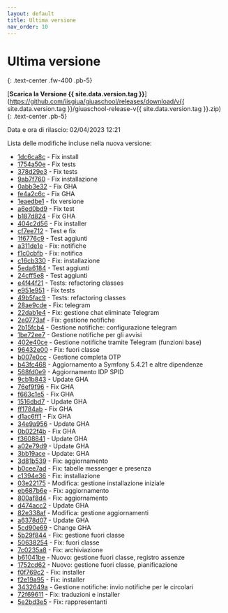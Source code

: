 ```yaml
---
layout: default
title: Ultima versione
nav_order: 10
---
```


# Ultima versione
{: .text-center .fw-400 .pb-5}

[**Scarica la Versione {{ site.data.version.tag }}**](https://github.com/iisgiua/giuaschool/releases/download/v{{ site.data.version.tag }}/giuaschool-release-v{{ site.data.version.tag }}.zip)
{: .text-center .pb-5}

Data e ora di rilascio: 02/04/2023 12:21

Lista delle modifiche incluse nella nuova versione:

- [1dc6ca8c](http://github.com/iisgiua/giuaschool/commit/1dc6ca8c5b7d7195039ecbb2725dbb879fea85a6) - Fix install
- [1754a50e](http://github.com/iisgiua/giuaschool/commit/1754a50e3f21581b91039715c28a2495777f89ee) - Fix tests
- [378d29e3](http://github.com/iisgiua/giuaschool/commit/378d29e3b99fb65f85654b6e32dbb71415c220ee) - Fix tests
- [9ab7f760](http://github.com/iisgiua/giuaschool/commit/9ab7f76087bd36a8d510294aa9fca80ee2336770) - Fix installazione
- [0abb3e32](http://github.com/iisgiua/giuaschool/commit/0abb3e32bcb22186f681e974176a787ee4235682) - Fix GHA
- [fe4a2c6c](http://github.com/iisgiua/giuaschool/commit/fe4a2c6c931c02637b74d512043b607e23e8102e) - Fix GHA
- [1eaedbe1](http://github.com/iisgiua/giuaschool/commit/1eaedbe130a84cd176c4df856ec9f72ca0da66b5) - fix versione
- [a6ed0bd9](http://github.com/iisgiua/giuaschool/commit/a6ed0bd9a48ee24f0c21e88a433c294e2e1f9f64) - Fix test
- [b187d824](http://github.com/iisgiua/giuaschool/commit/b187d824db1daeb47b7718a612465ffa158e2d92) - Fix GHA
- [404c2d56](http://github.com/iisgiua/giuaschool/commit/404c2d564ad19c77e1a8afefbb3c0dc7969f0e12) - Fix installer
- [cf7ee712](http://github.com/iisgiua/giuaschool/commit/cf7ee7126f893d944c8a65c2e548367d5e2ea310) - Test e fix
- [1f6776c9](http://github.com/iisgiua/giuaschool/commit/1f6776c9565996318b372cb7ae430425430e1d08) - Test aggiunti
- [a311de1e](http://github.com/iisgiua/giuaschool/commit/a311de1e0f104ba02848c315902206a406e68872) - Fix: notifiche
- [f1c0cbfb](http://github.com/iisgiua/giuaschool/commit/f1c0cbfb63b5bbfb0bb3291f6690b0b02375d97c) - Fix: notifica
- [c16cb330](http://github.com/iisgiua/giuaschool/commit/c16cb330d2cf20b35f34d391a30801b33854ac87) - Fix: installazione
- [5eda6184](http://github.com/iisgiua/giuaschool/commit/5eda6184e61e039a44e8c8b584f7918642c1cee7) - Test aggiunti
- [24cff5e8](http://github.com/iisgiua/giuaschool/commit/24cff5e8bcfb905ecfef250e913ded6b3ede6c72) - Test aggiunti
- [e4f44f21](http://github.com/iisgiua/giuaschool/commit/e4f44f21836ec10f79fa1f50a63fdeed2b2036d4) - Tests: refactoring classes
- [e951e951](http://github.com/iisgiua/giuaschool/commit/e951e9513e9fbf29b59e2bf4227003bd35d67610) - Fix tests
- [49b5fac9](http://github.com/iisgiua/giuaschool/commit/49b5fac9a3931f394b8916a8c768a794390a8b20) - Tests: refactoring classes
- [28ae9cde](http://github.com/iisgiua/giuaschool/commit/28ae9cde188a21cab9c3b1b40de842add208c4fd) - Fix: telegram
- [22dab1e4](http://github.com/iisgiua/giuaschool/commit/22dab1e424dde1405701354052b848564b76a233) - Fix: gestione chat eliminate Telegram
- [2e0773af](http://github.com/iisgiua/giuaschool/commit/2e0773afe0cb0da6658a26ff10233ca45f0b2d1c) - Fix: gestione notifiche
- [2b15fcb4](http://github.com/iisgiua/giuaschool/commit/2b15fcb44c3f74c4eda8f9d9ecdbf21c00043a7d) - Gestione notifiche: configurazione telegram
- [1be72ee7](http://github.com/iisgiua/giuaschool/commit/1be72ee7c7376f2503b1adb8729d548b162431eb) - Gestione notifiche per gli avvisi
- [402e40ce](http://github.com/iisgiua/giuaschool/commit/402e40ce0570d2b5f0347104d9e9f3fb0c356048) - Gestione notifiche tramite Telegram (funzioni base)
- [96432e00](http://github.com/iisgiua/giuaschool/commit/96432e00734b451fd367dbfb02adba4162ffe3d1) - Fix: fuori classe
- [b007e0cc](http://github.com/iisgiua/giuaschool/commit/b007e0ccf1fa3e8b5a69af67dac60f82aab99959) - Gestione completa OTP
- [b43fc468](http://github.com/iisgiua/giuaschool/commit/b43fc468f3d729ddce6501684ddf3412ad1858d6) - Aggiornamento a Symfony 5.4.21 e altre dipendenze
- [568fd0e9](http://github.com/iisgiua/giuaschool/commit/568fd0e984a60622c828266d736948d687fba099) - Aggiornamento IDP SPID
- [9cb1b843](http://github.com/iisgiua/giuaschool/commit/9cb1b84363923ed62f1b85ac3fdf74c07fb45aa8) - Update GHA
- [76ef9f96](http://github.com/iisgiua/giuaschool/commit/76ef9f96ab883399d410a68dd588e05ce240c782) - Fix GHA
- [f663c1e5](http://github.com/iisgiua/giuaschool/commit/f663c1e5c3159deb2630017d06ce30a5e1b974d2) - Fix GHA
- [1516dbd7](http://github.com/iisgiua/giuaschool/commit/1516dbd77d448d3c326dab01c0510e1309ffd447) - Update GHA
- [ff1784ab](http://github.com/iisgiua/giuaschool/commit/ff1784abe3493e9b0b747e799c68ca360c865724) - Fix GHA
- [d1ac6ff1](http://github.com/iisgiua/giuaschool/commit/d1ac6ff1a560d1a091aa9f780c005d10f6ece6a1) - Fix GHA
- [34e9a956](http://github.com/iisgiua/giuaschool/commit/34e9a956ae3e6ee8725254665f3c23b05428737b) - Update GHA
- [0b022f4b](http://github.com/iisgiua/giuaschool/commit/0b022f4b64d769f33605f4745cc1071a774c5668) - Fix GHA
- [f3608841](http://github.com/iisgiua/giuaschool/commit/f360884157eb7b7ac9caf0897e1611ff109349a2) - Update GHA
- [a02e79d9](http://github.com/iisgiua/giuaschool/commit/a02e79d9b1d6434da5f360e7aea3d8f326621e00) - Update GHA
- [3bb19ace](http://github.com/iisgiua/giuaschool/commit/3bb19aceedc8b7d4e7006e06e6fd6cd87a154205) - Update: GHA
- [3d81b539](http://github.com/iisgiua/giuaschool/commit/3d81b53932781de4f68914ad31dd02820005df97) - Fix: aggiornamento
- [b0cee7ad](http://github.com/iisgiua/giuaschool/commit/b0cee7ad0dc20cbeec3a7c2af6273b9884a47683) - Fix: tabelle messenger e presenza
- [c1394e36](http://github.com/iisgiua/giuaschool/commit/c1394e36583058dd9b79459f804cf5c545613211) - Fix: installazione
- [03e22175](http://github.com/iisgiua/giuaschool/commit/03e221753d8fb4186cf735647cea022f2e7ce4e7) - Modifica: gestione installazione iniziale
- [eb687b6e](http://github.com/iisgiua/giuaschool/commit/eb687b6ede4848e58246e0c54c15c3b155a45a55) - Fix: aggiornamento
- [800af8d4](http://github.com/iisgiua/giuaschool/commit/800af8d40a97d17dd6d06d387e3cb7086ee84783) - Fix: aggiornamento
- [d474acc2](http://github.com/iisgiua/giuaschool/commit/d474acc2037abf53491aa1c064964255af87da75) - Update GHA
- [82e338af](http://github.com/iisgiua/giuaschool/commit/82e338af0c227621d505e1f5f574195f35645462) - Modifica: gestione aggiornamenti
- [a6378d07](http://github.com/iisgiua/giuaschool/commit/a6378d075a7bb731a584e7a452d04587893db2f4) - Update GHA
- [5cd90e69](http://github.com/iisgiua/giuaschool/commit/5cd90e695623d59065473982a1533fece0585bab) - Change GHA
- [5b29f844](http://github.com/iisgiua/giuaschool/commit/5b29f8442a95d31bee03ad4a01b0b263402d6158) - Fix: gestione fuori classe
- [50638254](http://github.com/iisgiua/giuaschool/commit/506382549fc081c9b6179e17f62ecb71b31069d2) - Fix: fuori classe
- [7c0235a8](http://github.com/iisgiua/giuaschool/commit/7c0235a8a6086faaaf022383c0ed4f49922edc24) - Fix: archiviazione
- [b61041be](http://github.com/iisgiua/giuaschool/commit/b61041be1b4ab7072d496bd3ca68aeb36b84bbb0) - Nuovo: gestione fuori classe, registro assenze
- [1752cd62](http://github.com/iisgiua/giuaschool/commit/1752cd6203aeb7272d058a65bd5b8b0531cd39e9) - Nuovo: gestione fuori classe, pianificazione
- [f0f769c2](http://github.com/iisgiua/giuaschool/commit/f0f769c264b552942f1e9a9ada7a2d6711dd67a6) - Fix: installer
- [f2e19a95](http://github.com/iisgiua/giuaschool/commit/f2e19a95d6889882fcfad882a0fcb2832b3b7ca4) - Fix: installer
- [3432649a](http://github.com/iisgiua/giuaschool/commit/3432649a60de26bb8aa206620418c9df18c8ceb0) - Gestione notifiche: invio notifiche per le circolari
- [72f69611](http://github.com/iisgiua/giuaschool/commit/72f69611bd9bd5eb3c5360a116d09f3d94f1b9ff) - Fix: traduzioni e installer
- [5e2bd3e5](http://github.com/iisgiua/giuaschool/commit/5e2bd3e5819432ba66cada669a4a03ef02c911d1) - Fix: rappresentanti

